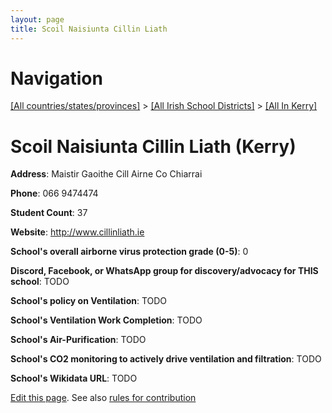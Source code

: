 ```yaml
---
layout: page
title: Scoil Naisiunta Cillin Liath
---
```

# Navigation

[[All countries/states/provinces]](../../..) > [[All Irish School Districts]](../..) > [[All In Kerry]](..)

# Scoil Naisiunta Cillin Liath (Kerry)

**Address**: Maistir Gaoithe Cill Airne Co Chiarrai

**Phone**: 066 9474474

**Student Count**: 37

**Website**: <http://www.cillinliath.ie>

**School's overall airborne virus protection grade (0-5)**: 0

**Discord, Facebook, or WhatsApp group for discovery/advocacy for THIS school**: TODO

**School's policy on Ventilation**: TODO

**School's Ventilation Work Completion**: TODO

**School's Air-Purification**: TODO

**School's CO2 monitoring to actively drive ventilation and filtration**: TODO

**School's Wikidata URL**: TODO


[Edit this page](https://github.com/ventilate-schools/Ireland/edit/main/./Kerry/Scoil_Naisiunta_Cillin_Liath.md). See also [rules for contribution](../../../contribution-rules/)